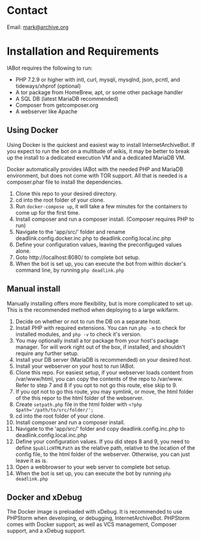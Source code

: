 # Contact
Email: mark@archive.org

# Installation and Requirements
IABot requires the following to run:

* PHP 7.2.9 or higher with intl, curl, mysqli, mysqlnd, json, pcntl, and tideways/xhprof (optional)
* A tor package from HomeBrew, apt, or some other package handler
* A SQL DB (latest MariaDB recommended)
* Composer from getcomposer.org
* A webserver like Apache

## Using Docker
Using Docker is the quickest and easiest way to install InternetArchiveBot.  If you expect to run the bot on a multitude of wikis, it may be better to break up the install to a dedicated execution VM and a dedicated MariaDB VM.

Docker automatically provides IABot with the needed PHP and MariaDB environment, but does not come with TOR support.  All that is needed is a composer.phar file to install the dependencies.

1. Clone this repo to your desired directory.
2. cd into the root folder of your clone.
3. Run `docker-compose up`, it will take a few minutes for the containers to come up for the first time.
4. Install composer and run a composer install. (Composer requires PHP to run)
5. Navigate to the 'app/src/' folder and rename deadlink.config.docker.inc.php to deadlink.config.local.inc.php
6. Define your configuration values, leaving the preconfiguged values alone.
7. Goto http://localhost:8080/ to complete bot setup.
8. When the bot is set up, you can execute the bot from within docker's command line, by running `php deadlink.php`

## Manual install
Manually installing offers more flexibility, but is more complicated to set up.  This is the recommended method when deploying to a large wikifarm.

1. Decide on whether or not to run the DB on a separate host.
2. Install PHP with required extensions.  You can run `php -m` to check for installed modules, and `php -v` to check it's version.
3. You may optionally install a tor package from your host's package manager.  Tor will work right out of the box, if installed, and shouldn't require any further setup.
4. Install your DB server (MariaDB is recommended) on your desired host.
5. Install your webserver on your host to run IABot.
6. Clone this repo.  For easiest setup, if your webserver loads content from /var/www/html, you can copy the contents of the repo to /var/www.  Refer to step 7 and 8 if you opt to not go this route, else skip to 9.
7. If you opt not to go this route, you may symlink, or move, the html folder of the this repor to the html folder of the webserver.
8. Create `setpath.php` file in the html folder with `<?php $path='/path/to/src/folder/';`
9. cd into the root folder of your clone.
10. Install composer and run a composer install.
11. Navigate to the 'app/src/' folder and copy deadlink.config.inc.php to deadlink.config.local.inc.php
12. Define your configuration values.  If you did steps 8 and 9, you need to define `$publicHTMLPath` as the relative path, relative to the location of the config file, to the html folder of the webserver.  Otherwise, you can just leave it as is.
13. Open a webbrowser to your web server to complete bot setup.
14. When the bot is set up, you can execute the bot by running `php deadlink.php`

## Docker and xDebug
The Docker image is preloaded with xDebug.  It is recommended to use PHPStorm when developing, or debugging, InternetArchiveBot.  PHPStorm comes with Docker support, as well as VCS management, Composer support, and a xDebug support.
